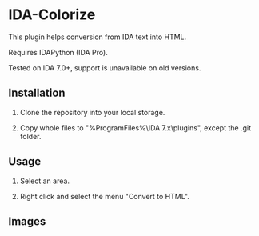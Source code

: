 # IDA-Colorize

This plugin helps conversion from IDA text into HTML.

Requires IDAPython (IDA Pro).

Tested on IDA 7.0+, support is unavailable on old versions.

## Installation

1. Clone the repository into your local storage.

2. Copy whole files to "%ProgramFiles%\IDA 7.x\plugins", except the .git folder.

## Usage

1. Select an area.

2. Right click and select the menu "Convert to HTML".

## Images
